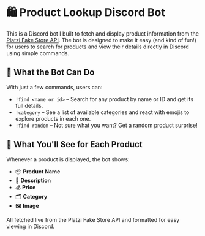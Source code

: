 # 🛍️ Product Lookup Discord Bot

This is a Discord bot I built to fetch and display product information from the [Platzi Fake Store API](https://fakeapi.platzi.com/). The bot is designed to make it easy (and kind of fun!) for users to search for products and view their details directly in Discord using simple commands.

## 🤖 What the Bot Can Do

With just a few commands, users can:

- `!find <name or id>` – Search for any product by name or ID and get its full details.
- `!category` – See a list of available categories and react with emojis to explore products in each one.
- `!find random` – Not sure what you want? Get a random product surprise!

## 🧾 What You'll See for Each Product

Whenever a product is displayed, the bot shows:

- 📦 **Product Name**
- 🧾 **Description**
- 💰 **Price**
- 🗂️ **Category**
- 🖼️ **Image**

All fetched live from the Platzi Fake Store API and formatted for easy viewing in Discord.
